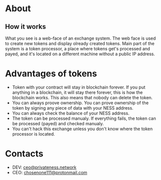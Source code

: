 
# About
## How it works

What you see is a web-face of an exchange system. The web face is used to create new tokens and display olready created tokens. Main part of the system is a token processor, a place where tokens get's processed and payed, and it's located on a different machine without a public IP address.

# Advantages of tokens

* Token with your contract will stay in blockchain forever. If you put anything in a blockchain, it will stay there forever, this is how the blockchain works. This also means that nobody can delete the token.
* You can always proove ownership. You can prove ownership of the token by signing any piece of data with your NESS address.
* You can always check the balance of your NESS address.
* The token can be processed manualy. If everything fails, the token can be processed (payed) and checked manualy.
* You can't hack this exchange unless you don't know where the token processor is located.

# Contacts
* DEV: ceo@privateness.network
* CEO: chosenone111@protonmail.com
